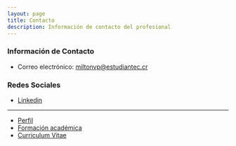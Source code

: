 ```yaml
---
layout: page
title: Contacto
description: Información de contacto del profesional
---
```


### Información de Contacto
  * Correo electrónico: miltonvp@estudiantec.cr

### Redes Sociales 
  * [Linkedin](www.linkedin.com/in/milton-andrey-valverde-paniagua-600274288)


*****
- [Perfil](../index.html)
- [Formación académica](/academic.html)
- [Curriculum Vitae](/cv.html)